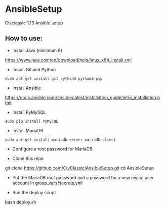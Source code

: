 # AnsibleSetup
Civclassic 1.13 Ansible setup

## How to use:

- Install Java (minimum 8)

https://www.java.com/en/download/help/linux_x64_install.xml

- Install Git and Python

`sudo apt-get install git python3 python3-pip`

- Install Ansible

https://docs.ansible.com/ansible/latest/installation_guide/intro_installation.html

- Install PyMySQL

`sudo pip install PyMySQL`

- Install MariaDB

`sudo apt-get install mariadb-server mariadb-client`

- Configure a root password for MariaDB

- Clone this repo

git clone https://github.com/CivClassic/AnsibleSetup.git
cd AnsibleSetup

- Put the MariaDB root password and a password for a new mysql user account in group_vars/secrets.yml

- Run the deploy script

bash deploy.sh
